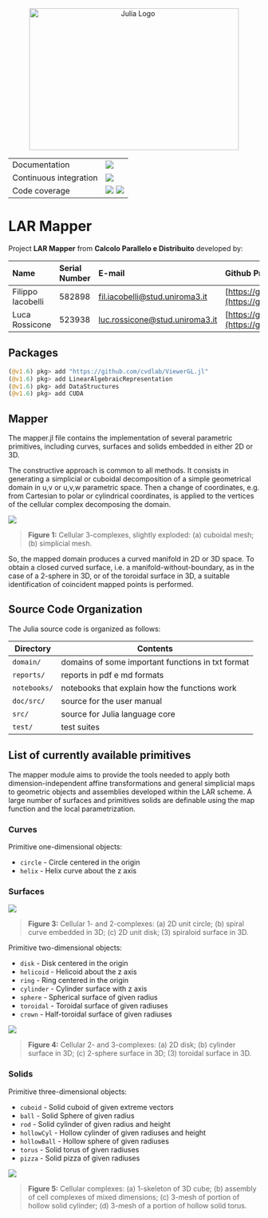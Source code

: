 <a name="logo"/>
<div align="center">
<a href="https://julialang.org/" target="_blank">
<img src="images/logo.svg" alt="Julia Logo" width="420" height="284"></img>
</a>
</div>

<table>
    <!-- Docs -->
    <tr>
        <td>Documentation</td>
        <td>
            <a href="https://docs.julialang.org"><img src='https://img.shields.io/badge/docs-v1-blue.svg'/></a>
        </td>
    </tr>
    <!-- Continuous integration
    To change the badge to point to a different pipeline, it is not sufficient to simply change the `?branch=` part.
    You need to go to the Buildkite website and get the SVG URL for the correct pipeline. -->
    <tr>
        <td>Continuous integration</td>
        <td>
            <a href="https://buildkite.com/julialang/julia-master"><img src='https://badge.buildkite.com/f28e0d28b345f9fad5856ce6a8d64fffc7c70df8f4f2685cd8.svg?branch=master'/></a>
        </td>
    </tr>
    <!-- Coverage -->
    <tr>
        <td>Code coverage</td>
        <td>
            <a href="https://coveralls.io/r/JuliaLang/julia?branch=master"><img src='https://img.shields.io/coveralls/github/JuliaLang/julia/master.svg?label=coveralls'/></a> <a href="https://codecov.io/github/JuliaLang/julia?branch=master"><img src='https://img.shields.io/codecov/c/github/JuliaLang/julia/master.svg?label=codecov'/></a>
        </td>
    </tr>
</table>

# LAR Mapper

Project **LAR Mapper** from **Calcolo Parallelo e Distribuito** developed by:

| Name| Serial Number | E-mail | Github Profile |
|:---|:---|:---|:---|
|Filippo Iacobelli|582898|fil.iacobelli@stud.uniroma3.it| [https://github.com/ZoSo9999/](https://github.com/ZoSo9999/) |
| Luca Rossicone |523938|luc.rossicone@stud.uniroma3.it|[https://github.com/Asprofumo/](https://github.com/Asprofumo/)|

## Packages

```julia
(@v1.6) pkg> add "https://github.com/cvdlab/ViewerGL.jl"
(@v1.6) pkg> add LinearAlgebraicRepresentation
(@v1.6) pkg> add DataStructures
(@v1.6) pkg> add CUDA
```

## Mapper

The mapper.jl file contains the implementation of several parametric primitives, including curves, surfaces and solids embedded in either 2D or 3D.

The constructive approach is common to all methods. It consists in generating a simplicial or cuboidal decomposition of a simple geometrical domain in u,v or u,v,w parametric space. Then a change of coordinates, e.g. from Cartesian to polar or cylindrical coordinates, is applied to the vertices of the cellular complex decomposing the domain.

![](./images/grids.png)
> **Figure 1:** Cellular 3-complexes, slightly exploded: (a) cuboidal mesh; (b) simplicial mesh.

So, the mapped domain produces a curved manifold in 2D or 3D space. To obtain a closed curved surface, i.e. a manifold-without-boundary, as in the case of a 2-sphere in 3D, or of the toroidal surface in 3D, a suitable identification of coincident mapped points is performed. 


## Source Code Organization

The Julia source code is organized as follows:

| Directory         | Contents                                                           |
| -                 | -                                                                  |
| `domain/`         | domains of some important functions in txt format                  |
| `reports/`        | reports in pdf e md formats                                        |
| `notebooks/`      | notebooks that explain how the functions work                      |
| `doc/src/`        | source for the user manual                                         |
| `src/`            | source for Julia language core                                     |
| `test/`           | test suites                                                        |

## List of currently available primitives

The mapper module aims to provide the tools needed to apply both dimension-independent affine transformations and general simplicial maps to geometric objects and assemblies developed within the LAR scheme.
A large number of surfaces and primitives solids are definable using the map function and the local parametrization.

### Curves

Primitive one-dimensional objects:

* `circle` - Circle centered in the origin
* `helix` - Helix curve about the z axis 

### Surfaces

![](./images/mappings-1.png)
> **Figure 3:** Cellular 1- and 2-complexes: (a) 2D unit circle; (b) spiral curve embedded in 3D; (c) 2D unit disk; (3) spiraloid surface in 3D.


Primitive two-dimensional objects:

* `disk` - Disk centered in the origin
* `helicoid` - Helicoid about the z axis
* `ring` - Ring centered in the origin
* `cylinder` - Cylinder surface with z axis
* `sphere` - Spherical surface of given radius
* `toroidal` - Toroidal surface of given radiuses
* `crown` - Half-toroidal surface of given radiuses

![](./images/mappings-2.png)
> **Figure 4:** Cellular 2- and 3-complexes: (a) 2D disk; (b) cylinder surface in 3D; (c) 2-sphere surface in 3D; (3) toroidal surface in 3D.

### Solids

Primitive three-dimensional objects:

* `cuboid` - Solid cuboid of given extreme vectors
* `ball` - Solid Sphere of given radius
* `rod` - Solid cylinder of given radius and height
* `hollowCyl` - Hollow cylinder of given radiuses and height 
* `hollowBall` - Hollow sphere of given radiuses
* `torus` - Solid torus of given radiuses
* `pizza` - Solid pizza of given radiuses

![](./images/mappings-3.png)
> **Figure 5:** Cellular complexes: (a) 1-skeleton of 3D cube; (b) assembly of cell complexes of mixed dimensions; (c) 3-mesh of portion of hollow solid cylinder; (d) 3-mesh of a portion of hollow solid torus.
